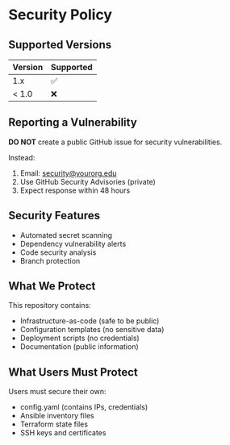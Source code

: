 # Security Policy

## Supported Versions

| Version | Supported          |
| ------- | ------------------ |
| 1.x     | :white_check_mark: |
| < 1.0   | :x:                |

## Reporting a Vulnerability

**DO NOT** create a public GitHub issue for security vulnerabilities.

Instead:
1. Email: security@yourorg.edu
2. Use GitHub Security Advisories (private)
3. Expect response within 48 hours

## Security Features

- Automated secret scanning
- Dependency vulnerability alerts
- Code security analysis
- Branch protection

## What We Protect

This repository contains:
- Infrastructure-as-code (safe to be public)
- Configuration templates (no sensitive data)
- Deployment scripts (no credentials)
- Documentation (public information)

## What Users Must Protect

Users must secure their own:
- config.yaml (contains IPs, credentials)
- Ansible inventory files
- Terraform state files
- SSH keys and certificates
